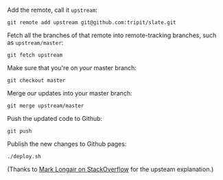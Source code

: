 Add the remote, call it `upstream`:

    git remote add upstream git@github.com:tripit/slate.git

Fetch all the branches of that remote into remote-tracking branches, such as `upstream/master`:

    git fetch upstream

Make sure that you're on _your_ master branch:

    git checkout master

Merge _our_ updates into your master branch:

    git merge upstream/master

Push the updated code to Github:

    git push

Publish the new changes to Github pages:

    ./deploy.sh

(Thanks to [Mark Longair on StackOverflow](http://stackoverflow.com/questions/7244321/how-to-update-github-forked-repository) for the upsteam explanation.)